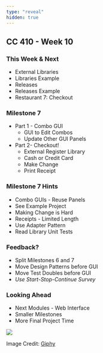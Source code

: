 ```yaml
---
type: "reveal"
hidden: true
---
```

<section>
	<h2>CC 410 - Week 10</h2>
</section>
<section>
	<h3>This Week & Next</h3>
	<ul>
		<li>External Libraries</li>
		<li>Libraries Example</li>
		<li>Releases</li>
		<li>Releases Example</li>
		<li>Restaurant 7: Checkout</li>
	</ul>
</section>
<section>
	<h3>Milestone 7</h3>
	<ul>
		<li>Part 1 - Combo GUI<ul>
			<li>GUI to Edit Combos</li>
			<li>Update Other GUI Panels</li>
		</ul></li>
		<li>Part 2- Checkout!<ul>
			<li>External Register Library</li>
			<li>Cash or Credit Card</li>
			<li>Make Change</li>
			<li>Print Receipt</li>
		</ul></li>
	</ul>
</section>
<section>
	<h3>Milestone 7 Hints</h3>
	<ul>
		<li>Combo GUIs - Reuse Panels</li>
		<li>See Example Project</li>
		<li>Making Change is Hard</li>
		<li>Receipts - Limited Length</li>
		<li>Use Adapter Pattern</li>
		<li>Read Library Unit Tests</li>
	</ul>
</section>
<section>
	<h3>Feedback?</h3>
	<ul>
		<li>Split Milestones 6 and 7</li>
		<li>Move Design Patterns before GUI</li>
		<li>Move Test Doubles before GUI</li>
		<li><i>Use Start-Stop-Continue Survey</i></li>
	</ul>
</section>
<section>
	<h3>Looking Ahead</h3>
	<ul>
		<li>Next Modules - Web Interface</li>
		<li>Smaller Milestones</li>
		<li>More Final Project Time</li>
	</ul>
</section>
<section>
	<img class="plain stretch" src="https://media.giphy.com/media/3ohuPhMYmK5iQIPHb2/giphy.gif">
	<p class="imagecredit">Image Credit: <a href="https://giphy.com/gifs/spongebob-season-4-spongebob-squarepants-3ohuPhMYmK5iQIPHb2">Giphy</a></p>
</section>